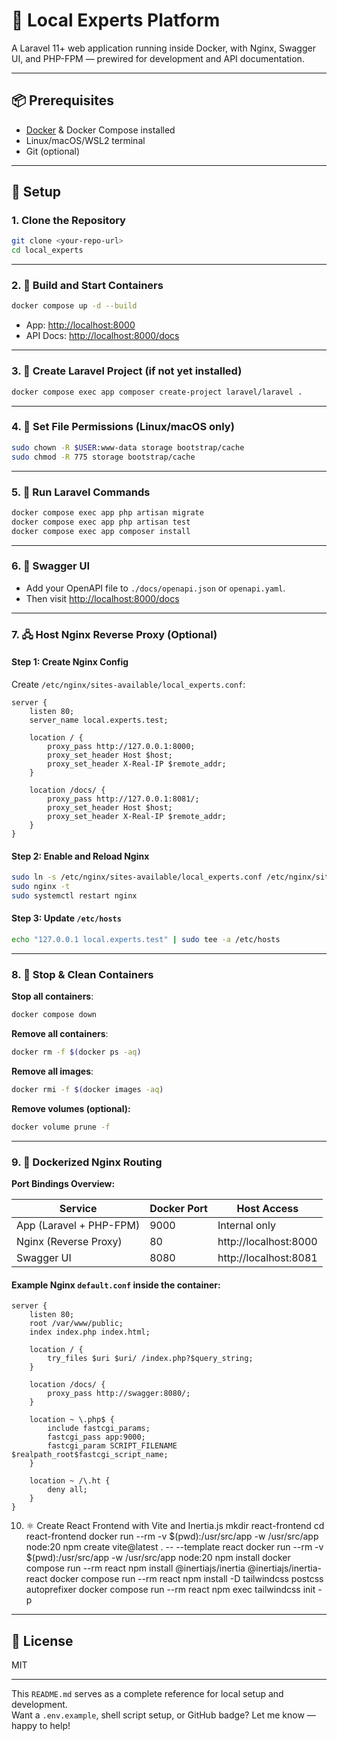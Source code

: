 # 🚀 Local Experts Platform

A Laravel 11+ web application running inside Docker, with Nginx, Swagger UI, and PHP-FPM — prewired for development and API documentation.

---

## 📦 Prerequisites

- [Docker](https://www.docker.com/products/docker-desktop) & Docker Compose installed  
- Linux/macOS/WSL2 terminal  
- Git (optional)

---

## 🧰 Setup

### 1. Clone the Repository

```bash
git clone <your-repo-url>
cd local_experts
```

---

### 2. 🐋 Build and Start Containers

```bash
docker compose up -d --build
```

- App: [http://localhost:8000](http://localhost:8000)  
- API Docs: [http://localhost:8000/docs](http://localhost:8000/docs)

---

### 3. 🎯 Create Laravel Project (if not yet installed)

```bash
docker compose exec app composer create-project laravel/laravel .
```

---

### 4. 🔧 Set File Permissions (Linux/macOS only)

```bash
sudo chown -R $USER:www-data storage bootstrap/cache
sudo chmod -R 775 storage bootstrap/cache
```

---

### 5. 🧠 Run Laravel Commands

```bash
docker compose exec app php artisan migrate
docker compose exec app php artisan test
docker compose exec app composer install
```

---

### 6. 📘 Swagger UI

- Add your OpenAPI file to `./docs/openapi.json` or `openapi.yaml`.
- Then visit [http://localhost:8000/docs](http://localhost:8000/docs)

---

### 7. 🖧 Host Nginx Reverse Proxy (Optional)

#### Step 1: Create Nginx Config

Create `/etc/nginx/sites-available/local_experts.conf`:

```nginx
server {
    listen 80;
    server_name local.experts.test;

    location / {
        proxy_pass http://127.0.0.1:8000;
        proxy_set_header Host $host;
        proxy_set_header X-Real-IP $remote_addr;
    }

    location /docs/ {
        proxy_pass http://127.0.0.1:8081/;
        proxy_set_header Host $host;
        proxy_set_header X-Real-IP $remote_addr;
    }
}
```

#### Step 2: Enable and Reload Nginx

```bash
sudo ln -s /etc/nginx/sites-available/local_experts.conf /etc/nginx/sites-enabled/
sudo nginx -t
sudo systemctl restart nginx
```

#### Step 3: Update `/etc/hosts`

```bash
echo "127.0.0.1 local.experts.test" | sudo tee -a /etc/hosts
```

---

### 8. 🛑 Stop & Clean Containers

**Stop all containers**:

```bash
docker compose down
```

**Remove all containers**:

```bash
docker rm -f $(docker ps -aq)
```

**Remove all images**:

```bash
docker rmi -f $(docker images -aq)
```

**Remove volumes (optional):**

```bash
docker volume prune -f
```

---

### 9. 🧼 Dockerized Nginx Routing

**Port Bindings Overview:**

| Service               | Docker Port | Host Access            |
|------------------------|-------------|-------------------------|
| App (Laravel + PHP-FPM) | 9000        | Internal only           |
| Nginx (Reverse Proxy)  | 80          | http://localhost:8000   |
| Swagger UI             | 8080        | http://localhost:8081   |

#### Example Nginx `default.conf` inside the container:

```nginx
server {
    listen 80;
    root /var/www/public;
    index index.php index.html;

    location / {
        try_files $uri $uri/ /index.php?$query_string;
    }

    location /docs/ {
        proxy_pass http://swagger:8080/;
    }

    location ~ \.php$ {
        include fastcgi_params;
        fastcgi_pass app:9000;
        fastcgi_param SCRIPT_FILENAME $realpath_root$fastcgi_script_name;
    }

    location ~ /\.ht {
        deny all;
    }
}
```

10. ⚛️ Create React Frontend with Vite and Inertia.js
mkdir react-frontend
cd react-frontend
docker run --rm -v $(pwd):/usr/src/app -w /usr/src/app node:20 npm create vite@latest . -- --template react
docker run --rm -v $(pwd):/usr/src/app -w /usr/src/app node:20 npm install
docker compose run --rm react npm install @inertiajs/inertia @inertiajs/inertia-react
docker compose run --rm react npm install -D tailwindcss postcss autoprefixer
docker compose run --rm react npm exec tailwindcss init -p


---

## 🤝 License

MIT

---

This `README.md` serves as a complete reference for local setup and development.  
Want a `.env.example`, shell script setup, or GitHub badge? Let me know — happy to help!


